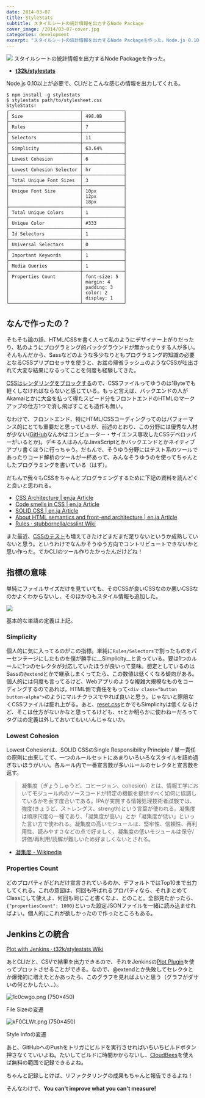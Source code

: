 ```yaml
---
date: 2014-03-07
title: StyleStats
subtitle: スタイルシートの統計情報を出力するNode Package
cover_image: /2014/03-07-cover.jpg
categories: development
excerpt: "スタイルシートの統計情報を出力するNode Packageを作った。Node.js 0.10以上が必要で、CLIだとこんな感じの情報を出力してくれる。"
---
```


[![](https://github-camo.global.ssl.fastly.net/84b33de130aae5ae27d571c5aa7e4970fc426be8/687474703a2f2f692e696d6775722e636f6d2f38316b4b6e78482e706e67)](https://github.com/t32k/stylestats)
スタイルシートの統計情報を出力するNode Packageを作った。

+ __[t32k/stylestats](https://github.com/t32k/stylestats)__

Node.js 0.10以上が必要で、CLIだとこんな感じの情報を出力してくれる。

```
$ npm install -g stylestats
$ stylestats path/to/stylesheet.css
StyleStats!
┌──────────────────────────┬───────────────┐
│ Size                     │ 498.0B        │
├──────────────────────────┼───────────────┤
│ Rules                    │ 7             │
├──────────────────────────┼───────────────┤
│ Selectors                │ 11            │
├──────────────────────────┼───────────────┤
│ Simplicity               │ 63.64%        │
├──────────────────────────┼───────────────┤
│ Lowest Cohesion          │ 6             │
├──────────────────────────┼───────────────┤
│ Lowest Cohesion Selector │ hr            │
├──────────────────────────┼───────────────┤
│ Total Unique Font Sizes  │ 3             │
├──────────────────────────┼───────────────┤
│ Unique Font Size         │ 10px          │
│                          │ 12px          │
│                          │ 18px          │
├──────────────────────────┼───────────────┤
│ Total Unique Colors      │ 1             │
├──────────────────────────┼───────────────┤
│ Unique Color             │ #333          │
├──────────────────────────┼───────────────┤
│ Id Selectors             │ 1             │
├──────────────────────────┼───────────────┤
│ Universal Selectors      │ 0             │
├──────────────────────────┼───────────────┤
│ Important Keywords       │ 1             │
├──────────────────────────┼───────────────┤
│ Media Queries            │ 1             │
├──────────────────────────┼───────────────┤
│ Properties Count         │ font-size: 5  │
│                          │ margin: 4     │
│                          │ padding: 3    │
│                          │ color: 2      │
│                          │ display: 1    │
└──────────────────────────┴───────────────┘
```

## なんで作ったの？

そもそも論の話、HTML/CSSを書く人って私のようにデザイナー上がりだったり、私のようにプログラミング的バックグラウンドが無かったりする人が多い。そんもんだから、Sassなどのような多少なりともプログラミング的知識の必要となるCSSプリプロセッサを使うと、お盆の帰省ラッシュのようなCSSが吐出されて大変な結果になるってことを何度も経験してきた。

[CSSはレンダリングをブロックする](/mol/log/sprite-image-vs-inline-image/)ので、CSSファイルってゆうのは1Byteでも軽くしなければならないと感じている。もっと言えば、バックエンドの人がAkamaiとかに大金を払って得たスピード分をフロントエンドのHTMLのマークアップの仕方1つで消し飛ばすことも造作も無い。

なわけで、フロントエンド、特にHTML/CSSコーディングってのはパフォーマンス的にとても重要だと思っているが、前述のとおり、この分野には優秀な人材が少ない([GitHub](https://speakerdeck.com/jonrohan/githubs-css-performance)なんかはコンピューター・サイエンス専攻したCSSデベロッパーがいるとか)。デキる人はみんなJavaScriptとかバックエンドとかネイティブアプリ書くほうに行っちゃう。だもんで、そうゆう分野にはテスト系のツールであったりコード解析のツールが一杯あって、みんなそうゆうのを使ってちゃんとしたプログラミングを書いている（はず）。

だもんで我々もCSSをちゃんとプログラミングするために下記の資料を読んどくと良いと思われる。

+ [CSS Architecture | en.ja Article](http://article.enja.io/articles/css-architecture.html)
+ [Code smells in CSS | en.ja Article](http://article.enja.io/articles/code-smells-in-css.html)
+ [SOLID CSS | en.ja Article](http://article.enja.io/articles/solidcss.html)
+ [About HTML semantics and front-end architecture | en.ja Article](http://article.enja.io/articles/about-html-semantics-and-front-end-architecture.html)
+ [Rules · stubbornella/csslint Wiki](https://github.com/stubbornella/csslint/wiki/Rules)

また最近、[CSSのテスト](http://csste.st/)も増えてきたけどまだまだ足りないというか成熟していないと思う。というわけでなんかそうゆう方向でコントリビュートできないかと思い作った。てかCLIのツール作りたかったんだけどね！

## 指標の意味

単純にファイルサイズだけを見ていても、そのCSSが良いCSSなのか悪いCSSなのかよくわからないし、そのほかのもスタイル情報も追加した。

![](http://i.imgur.com/DlCfWNw.png)

基本的な単語の定義は上記。

### Simplicity

個人的に気に入ってるのがこの指標。単純に`Rules/Selectors`で割ったものをパーセンテージにしたものを僕が勝手に__Simplicity__と言っている。要は1つのルールに1つのセレクタが対応していたほうが良いって意味。想定としているのはSassの`@extend`とかで継承しまくってたら、この数値は低くくなる傾向がある。個人的には何度も言ってるけど、Webアプリのような複雑大規模なものをコーディングするのであれば。HTML側で責任をもって`<div class="button button-alpha">`のようにマルチクラスでやれば良いと思う。じゃないと際限なくCSSファイルは膨れ上がる。あと、[reset.css](http://meyerweb.com/eric/tools/css/reset/)とかでもSimplicityは低くなるけど、そこは仕方がないかなと思ってるけども、`tt`とか明らかに使わねーだろってタグはの定義は外しておいてもいいんじゃないか。

### Lowest Cohesion

Lowest Cohesionは、SOLID CSSのSingle Responsibility Principle / 単一責任の原則に由来してて、一つのルールセットにあまりいろいろなスタイルを詰め過ぎないほうがいい。各ルール内で一番宣言数が多いルールのセレクタと宣言数を返す。

> 凝集度（ぎょうしゅうど、コヒージョン、cohesion）とは、情報工学においてモジュール内のソースコードが特定の機能を提供すべく如何に協調しているかを表す度合いである。IPAが実施する情報処理技術者試験では、強度(きょうど、ストレングス、strength)という言葉が使われる。凝集度は順序尺度の一種であり、「凝集度が高い」とか「凝集度が低い」といった言い方で使われる。凝集度の高いモジュールは、堅牢性、信頼性、再利用性、読みやすさなどの点で好ましく、凝集度の低いモジュールは保守/評価/再利用/読解が難しいため好ましくないとされる。

+ [凝集度 - Wikipedia](http://ja.wikipedia.org/wiki/%E5%87%9D%E9%9B%86%E5%BA%A6)

### Properties Count

どのプロパティがどれだけ宣言されているのか、デフォルトではTop10まで出力してくれる。これの意図は、何回も呼ばれるプロパティなら、それまとめてClassにして使えよ、何回も同じこと書くなよ、とのこと。全部見たかったら、`{"propertiesCount": 1000}`といった設定JSONファイルを一緒に読み込ませればよい。個人的にこれが欲しかったので作ったところもある。

## Jenkinsとの統合

[Plot with Jenkins · t32k/stylestats Wiki](https://github.com/t32k/stylestats/wiki/Plot-with-Jenkins)

あとCLIだと、CSVで結果を出力できるので、それをJenkinsの[Plot Plugin](https://wiki.jenkins-ci.org/display/JENKINS/Plot+Plugin)を使ってプロットさせることができる。なので、@extendとか失敗してセレクタとか爆発的に増えたとかあったら、このグラフを見ればよいと思う（グラフがダサいの何とかしたい...）。

![1c0cwgo.png (750×450)](http://i.imgur.com/1c0cwgo.png)

File Sizeの変遷

![kF0CLWt.png (750×450)](http://i.imgur.com/kF0CLWt.png)

Style Infoの変遷

あと、GitHubへのPushをトリガにビルドを実行させればいちいちビルドボタン押さなくていいよね。たいしてビルドに時間かからないし、[CloudBees](http://www.cloudbees.com/)を使えば無料の範囲で記録できるよね。

ちゃんと記録しとけば、リファクタリングの成果もちゃんと報告できるよね！

そんなわけで、__You can't improve what you can't measure!__

